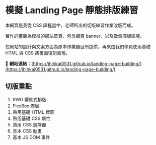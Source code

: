 # 模擬 Landing Page 靜態排版練習

本網頁是我從 CSS 課程當中，老師所出的切版練習作業改版而成。

實作的畫面為模擬的網站首頁，包含網頁 banner，以及數個滿版區塊。

在網站的設計與文案方面為原本作業題目所提供，再來由我們學員使用基礎 HTML 與 CSS 將畫面復刻實現。

🔗 **網站連結：**[https://jhihkai0531.github.io/landing-page-building/](https://jhihkai0531.github.io/landing-page-building/)

## 切版重點
1. RWD 響應式排版
2. FlexBox 佈局
3. 熟用基礎 HTML 標籤
4. 熟用基礎 CSS 屬性
5. 熟用 CSS 選擇器
6. 基本 CSS 動畫
7. 基本 JS DOM 事件
